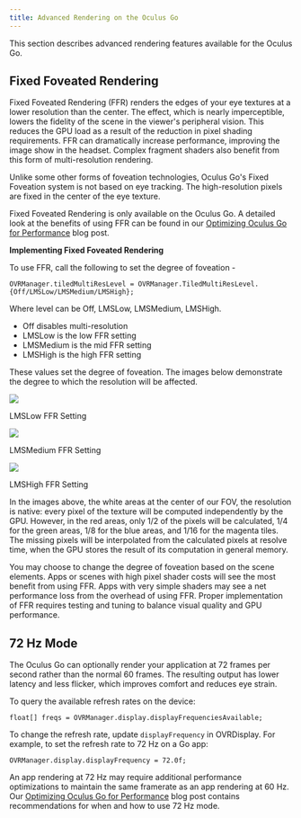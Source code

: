 ```yaml
---
title: Advanced Rendering on the Oculus Go
---
```


This section describes advanced rendering features available for the Oculus Go.

## Fixed Foveated Rendering

Fixed Foveated Rendering (FFR) renders the edges of your eye textures at a lower resolution than the center. The effect, which is nearly imperceptible, lowers the fidelity of the scene in the viewer's peripheral vision. This reduces the GPU load as a result of the reduction in pixel shading requirements. FFR can dramatically increase performance, improving the image show in the headset. Complex fragment shaders also benefit from this form of multi-resolution rendering.

Unlike some other forms of foveation technologies, Oculus Go's Fixed Foveation system is not based on eye tracking. The high-resolution pixels are fixed in the center of the eye texture.

Fixed Foveated Rendering is only available on the Oculus Go. A detailed look at the benefits of using FFR can be found in our [Optimizing Oculus Go for Performance](/blog/optimizing-oculus-go-for-performance/) blog post.

**Implementing Fixed Foveated Rendering**

To use FFR, call the following to set the degree of foveation -

```
OVRManager.tiledMultiResLevel = OVRManager.TiledMultiResLevel.{Off/LMSLow/LMSMedium/LMSHigh};
```

Where level can be Off, LMSLow, LMSMedium, LMSHigh.

* Off disables multi-resolution
* LMSLow is the low FFR setting
* LMSMedium is the mid FFR setting
* LMSHigh is the high FFR setting


These values set the degree of foveation. The images below demonstrate the degree to which the resolution will be affected.



![](/images/documentationunitylatestconceptsunity-advanced-go-0.jpg)



LMSLow FFR Setting



![](/images/documentationunitylatestconceptsunity-advanced-go-1.jpg)



LMSMedium FFR Setting



![](/images/documentationunitylatestconceptsunity-advanced-go-2.jpg)



LMSHigh FFR Setting

In the images above, the white areas at the center of our FOV, the resolution is native: every pixel of the texture will be computed independently by the GPU. However, in the red areas, only 1/2 of the pixels will be calculated, 1/4 for the green areas, 1/8 for the blue areas, and 1/16 for the magenta tiles. The missing pixels will be interpolated from the calculated pixels at resolve time, when the GPU stores the result of its computation in general memory.

You may choose to change the degree of foveation based on the scene elements. Apps or scenes with high pixel shader costs will see the most benefit from using FFR. Apps with very simple shaders may see a net performance loss from the overhead of using FFR. Proper implementation of FFR requires testing and tuning to balance visual quality and GPU performance. 

## 72 Hz Mode

The Oculus Go can optionally render your application at 72 frames per second rather than the normal 60 frames. The resulting output has lower latency and less flicker, which improves comfort and reduces eye strain.

To query the available refresh rates on the device:

```
float[] freqs = OVRManager.display.displayFrequenciesAvailable;
```

To change the refresh rate, update `displayFrequency` in OVRDisplay. For example, to set the refresh rate to 72 Hz on a Go app:

```
OVRManager.display.displayFrequency = 72.0f;
```

An app rendering at 72 Hz may require additional performance optimizations to maintain the same framerate as an app rendering at 60 Hz. Our [Optimizing Oculus Go for Performance](/blog/optimizing-oculus-go-for-performance/) blog post contains recommendations for when and how to use 72 Hz mode.
